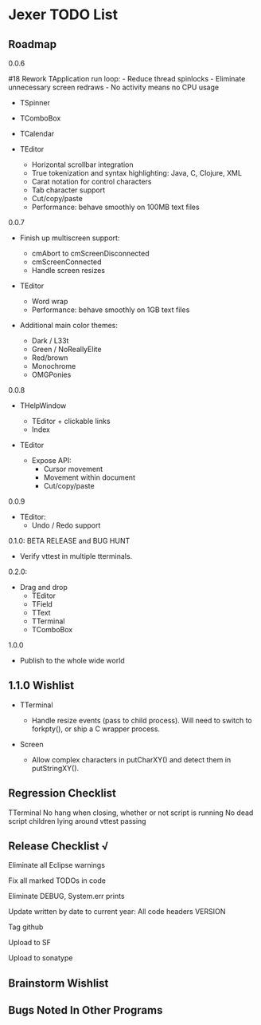 Jexer TODO List
===============


Roadmap
-------

0.0.6

#18 Rework TApplication run loop:
    - Reduce thread spinlocks
    - Eliminate unnecessary screen redraws
    - No activity means no CPU usage

- TSpinner
- TComboBox
- TCalendar

- TEditor
  - Horizontal scrollbar integration
  - True tokenization and syntax highlighting: Java, C, Clojure, XML
  - Carat notation for control characters
  - Tab character support
  - Cut/copy/paste
  - Performance: behave smoothly on 100MB text files

0.0.7

- Finish up multiscreen support:
  - cmAbort to cmScreenDisconnected
  - cmScreenConnected
  - Handle screen resizes

- TEditor
  - Word wrap
  - Performance: behave smoothly on 1GB text files

- Additional main color themes:
  - Dark / L33t
  - Green / NoReallyElite
  - Red/brown
  - Monochrome
  - OMGPonies

0.0.8

- THelpWindow
  - TEditor + clickable links
  - Index

- TEditor
  - Expose API:
    - Cursor movement
    - Movement within document
    - Cut/copy/paste

0.0.9

- TEditor:
  - Undo / Redo support

0.1.0: BETA RELEASE and BUG HUNT

- Verify vttest in multiple tterminals.

0.2.0:

- Drag and drop
  - TEditor
  - TField
  - TText
  - TTerminal
  - TComboBox

1.0.0

- Publish to the whole wide world


1.1.0 Wishlist
--------------

- TTerminal
  - Handle resize events (pass to child process).  Will need to switch
    to forkpty(), or ship a C wrapper process.

- Screen
  - Allow complex characters in putCharXY() and detect them in putStringXY().



Regression Checklist
--------------------

  TTerminal
    No hang when closing, whether or not script is running
    No dead script children lying around
    vttest passing



Release Checklist √
-------------------

Eliminate all Eclipse warnings

Fix all marked TODOs in code

Eliminate DEBUG, System.err prints

Update written by date to current year:
    All code headers
    VERSION

Tag github

Upload to SF

Upload to sonatype


Brainstorm Wishlist
-------------------



Bugs Noted In Other Programs
----------------------------
